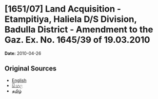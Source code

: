 # [1651/07] Land Acquisition - Etampitiya, Haliela D/S Division, Badulla District - Amendment to the Gaz. Ex. No. 1645/39 of 19.03.2010

**Date:** 2010-04-26

## Original Sources

- [English](https://documents.gov.lk/view/extra-gazettes/2010/4/1651-07_E.pdf)
- [සිංහල](https://documents.gov.lk/view/extra-gazettes/2010/4/1651-07_S.pdf)
- [தமிழ்](https://documents.gov.lk/view/extra-gazettes/2010/4/1651-07_T.pdf)
